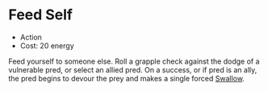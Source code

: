 # Feed Self

- Action
- Cost: 20 energy

Feed yourself to someone else. Roll a grapple check against the dodge of a
vulnerable pred, or select an allied pred. On a success, or if pred is an ally,
the pred begins to devour the prey and makes a single forced
[Swallow](swallow.md#swallow).
